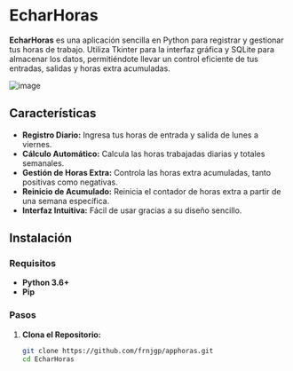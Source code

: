 # EcharHoras

**EcharHoras** es una aplicación sencilla en Python para registrar y gestionar tus horas de trabajo. Utiliza Tkinter para la interfaz gráfica y SQLite para almacenar los datos, permitiéndote llevar un control eficiente de tus entradas, salidas y horas extra acumuladas.

![image](https://github.com/user-attachments/assets/721c7b69-d3d2-4586-b5ef-f8b947b93da7)


## Características

- **Registro Diario:** Ingresa tus horas de entrada y salida de lunes a viernes.
- **Cálculo Automático:** Calcula las horas trabajadas diarias y totales semanales.
- **Gestión de Horas Extra:** Controla las horas extra acumuladas, tanto positivas como negativas.
- **Reinicio de Acumulado:** Reinicia el contador de horas extra a partir de una semana específica.
- **Interfaz Intuitiva:** Fácil de usar gracias a su diseño sencillo.

## Instalación

### Requisitos

- **Python 3.6+**
- **Pip**

### Pasos

1. **Clona el Repositorio:**

   ```bash
   git clone https://github.com/frnjgp/apphoras.git
   cd EcharHoras
